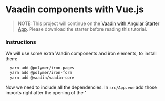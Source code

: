 # Vaadin components with Vue.js

> NOTE: This project will continue on the [Vaadin with Angular Starter App](https://vaadin.com/start/v10-vue). Please download the starter before reading this tutorial.

### Instructions

We will use some extra Vaadin components and iron elements, to install them:

```bash
  yarn add @polymer/iron-pages
  yarn add @polymer/iron-form
  yarn add @vaadin/vaadin-core
```

Now we need to include all the dependencies. In `src/App.vue` add those imports right after the opening of the '<script>` tag:

```js
  import '@polymer/iron-pages';
  import '@polymer/iron-form';
  import '@vaadin/vaadin-core';
```

We will also make a slight change in the main app style, in the `index.html`, add this custom style in the `<head>` section:

```html
  <custom-style>
    <style include="lumo-color lumo-typography">
      html {
        background-color: hsla(214, 57%, 24%, 0.1);
      }
    </style>
  </custom-style>
```

And a component specific style with few `lumo` theme variables, in `src/App.vue`, in the `<style>` section add:

```css
  .card {
    width: 70%;
    margin: var(--lumo-space-m);
    padding: var(--lumo-space-m);
    border-radius: var(--lumo-border-radius);
    background-color: var(--lumo-base-color);
    box-shadow: var(--lumo-box-shadow-s);
  }
```

Let's also create some data types to be used by the application:

Create `Address.js` as following:

```js
  import { Component } from 'react';

  class Address extends Component {
    constructor(props) {
      super(props);

      this.street = '';
      this.city = '';
      this.state = '';
      this.zip = '';
      this.country = '';
      this.phone = '';
    }
  }

  export default Address;
```

And create `Person.js` as:

```js
  import { Component } from 'react';
  import Address from './Address';

  class Person extends Component {
    constructor(props) {
      super(props);

      this.firstName = '';
      this.LastName = '';
      this.address = new Address();
      this.email = '';
    }
  }

  export default Person;
```

Now inside `App.vue` we will construct the html responsible about rendering the app. Delete the content of `<div id="app">` and replace it by:

A tabbed component to display two tabs:

```html
  <vaadin-tabs :selected="selectedPage" v-on:selected-changed="selectedPage=$event.detail.value">
    <vaadin-tab>All Contacts</vaadin-tab>
    <vaadin-tab>Add New</vaadin-tab>
  </vaadin-tabs>
```

A component to render multiple pages for tabs:

```html
  <iron-pages :selected="selectedPage">

  <div class="card">
  …
  </div>
  <div class="card">
  …
  </div>

  </iron-pages>
```

Here we note that the `selected` page is associated with the same variable as `vaadin-tabs`, so changing `selectedPage` value is enough to change the page.
We have two `div` holding cards, those are going to be the two pages of our component as following:

A grid to hold the data:

```html
  <vaadin-grid ref="grid" v-html="gridHtml" :items="users"></vaadin-grid>
```

Note the usage of `v-html`, which is a workaround that helps rendering `<template>` and should be defined in the `data()` section as:

```js
  gridHtml: `
    <vaadin-grid-column width="60px" flex-grow="0">
      <template class="header">#</template>
      <template>{{index}}</template>
    </vaadin-grid-column>

    <vaadin-grid-column>
      <template class="header">
        <vaadin-grid-filter aria-label="First Name" path="firstName" value="{{_filterFirstName}}">
          <vaadin-text-field slot="filter" placeholder="First Name" value="{{_filterFirstName}}" focus-target></vaadin-text-field>
        </vaadin-grid-filter>
      </template>
      <template>{{item.firstName}}</template>
    </vaadin-grid-column>

    <vaadin-grid-column>
      <template class="header">
        <vaadin-grid-filter aria-label="Last Name" path="lastName" value="[[_filterLastName]]">
          <vaadin-text-field slot="filter" placeholder="Last Name" value="{{_filterLastName}}" focus-target></vaadin-text-field>
        </vaadin-grid-filter>
      </template>
      <template>{{item.lastName}}</template>
    </vaadin-grid-column>

    <vaadin-grid-column width="8em">
      <template class="header">Address</template>
      <template>
        <div style="white-space: normal">{{item.address.street}}, {{item.address.city}}</div>
      </template>
    </vaadin-grid-column>
  `,
```

Second card is a responsive form for data entry with validation:

```html
  <iron-form ref="form">
    <form>
      <vaadin-form-layout>

        <vaadin-form-item>
          <label slot="label">First Name</label>
          <vaadin-text-field
            :value="newUser.firstName"
            @input="newUser.firstName=$event.target.value"
            required
            error-message="Please enter first name"
            class="full-width">
          </vaadin-text-field>
        </vaadin-form-item>

        <vaadin-form-item>
          <label slot="label">Last Name</label>
          <vaadin-text-field
            :value="newUser.lastName"
            @input="newUser.lastName=$event.target.value"
            required
            error-message="Please enter last name"
            class="full-width">
          </vaadin-text-field>
        </vaadin-form-item>

        <vaadin-form-item>
          <label slot="label">Birth date</label>
          <vaadin-date-picker class="full-width"></vaadin-date-picker>
        </vaadin-form-item>

        <vaadin-form-item>
          <label slot="label">Language</label>
          <vaadin-combo-box class="full-width" :items="langauges"></vaadin-combo-box>
        </vaadin-form-item>

        <vaadin-form-item colspan="2">
          <label slot="label">Notes</label>
          <vaadin-text-area class="full-width"></vaadin-text-area>
        </vaadin-form-item>

        <vaadin-form-item colspan="2">
          <vaadin-checkbox>I have read the <a href @click="toggleDialog">terms and conditions</a></vaadin-checkbox>
        </vaadin-form-item>

        <vaadin-form-item colspan="2">
          <vaadin-button @click="submitForm">Submit</vaadin-button>
        </vaadin-form-item>

      </vaadin-form-layout>
    </form>
  </iron-form>
```

We also place a notification components to notify the user about the status of the data entry:

```html
  <vaadin-notification ref="formSubmitted" duration="4000" v-html="successNotificationHtml">
  </vaadin-notification>

  <vaadin-notification ref="formInvalid" duration="4000" v-html="errorNotificationHtml">
  </vaadin-notification>
```

And a dialog component to pop up when clicked on the `terms and conditions` link:

```html
  <vaadin-dialog :opened="dialogOpen" v-html="dialogHtml">
  </vaadin-dialog>
```

Note the usage of `v-html` in the notifications and the dialog. The templates can be definied again in the `data()` section as:

```js
  successNotificationHtml: `
    <template>
      A new contact has been added successfully.
    </template>
  `,
  errorNotificationHtml: `
    <template>
      Some fields are missing or invalid.
    </template>
  `,
  dialogHtml: `
    <template>
      <vaadin-vertical-layout theme="spacing">
        <div>
          <h1>The content of dialog</h1>
          <p>Lorem ipsum dolor sit amet, consectetur adipiscing elit. Proin maximus magna et orci lacinia maximus. Fusce ut tincidunt ex. Morbi sed vehicula metus. Phasellus vel leo a elit viverra congue. Donec finibus iaculis eros vel vestibulum. Cras vehicula neque enim, eget faucibus ligula tempus vel. Integer felis nisi, sollicitudin at lectus at, bibendum vulputate risus. In ut massa et massa scelerisque viverra.</p>
        </div>
        <vaadin-button @click="toggleDialog">OK</vaadin-button>
      </vaadin-vertical-layout>
    </template>
  `,
```

Now to update the application logic:

First define few variables in the `data()` section, that we will use:

```js
  users: JSON.stringify([]),
  selectedUsers: [],
  newUser: new Person(),

  langauges: JSON.stringify(['Dutch', 'English', 'French']),
  selectedPage: 0,
  dialogOpen: false,
```

We also need to fetch data from the server to be displayed in the grid, we can do that in the `create` life cycle by placing this:

```js
  created() {
    fetch("https://demo.vaadin.com/demo-data/1.0/people?count=200")
      .then(res => res.json())
      .then(
        (result) => {
          this.users = JSON.stringify(result.result);
        },
        (error) => {
          // Handle Error
        }
      );
  },
```

Finally in the `methods` section, we define this method toggles the dialog when the link is clicked:

```js
  toggleDialog() {
    this.dialogOpen = !this.dialogOpen;
  },
```

And this function will process the form submission. First make sure that it’s valid, if so then inserts the new item in the grid, select it, and switch back to the grid view with a success notification. Otherwise error notification is shown and validation errors are hilighted:

```js
  submitForm(form) {
    if (this.$refs.form.validate()) {
      this.$refs.formSubmitted.open();

      let grid = this.$refs.grid;
      grid.items.unshift(this.newUser);
      grid.selectedItems = [];
      grid.selectItem(this.newUser);
      grid.clearCache();

      this.newUser = new Person();
      this.selectedPage = 0; // Go back
    } else {
      this.$refs.formInvalid.open();
    }
  }
```
